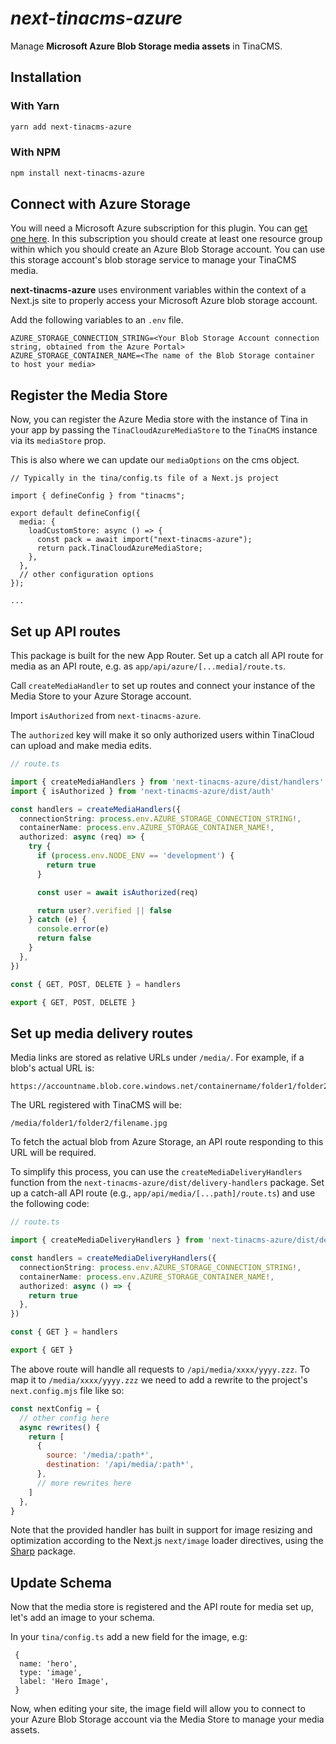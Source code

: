 # _next-tinacms-azure_

Manage **Microsoft Azure Blob Storage media assets** in TinaCMS.

## Installation

### With Yarn

```bash
yarn add next-tinacms-azure
```

### With NPM

```bash
npm install next-tinacms-azure
```

## Connect with Azure Storage

You will need a Microsoft Azure subscription for this plugin. You can [get one here](https://azure.microsoft.com/). In this subscription you should create at least one resource group within which you should create an Azure Blob Storage account. You can use this storage account's blob storage service to manage your TinaCMS media.

**next-tinacms-azure** uses environment variables within the context of a Next.js site to properly access your Microsoft Azure blob storage account.

Add the following variables to an `.env` file.

```
AZURE_STORAGE_CONNECTION_STRING=<Your Blob Storage Account connection string, obtained from the Azure Portal>
AZURE_STORAGE_CONTAINER_NAME=<The name of the Blob Storage container to host your media>
```

## Register the Media Store

Now, you can register the Azure Media store with the instance of Tina in your app by passing the `TinaCloudAzureMediaStore` to the `TinaCMS` instance via its `mediaStore` prop.

This is also where we can update our `mediaOptions` on the cms object.

```tsx
// Typically in the tina/config.ts file of a Next.js project

import { defineConfig } from "tinacms";

export default defineConfig({
  media: {
    loadCustomStore: async () => {
      const pack = await import("next-tinacms-azure");
      return pack.TinaCloudAzureMediaStore;
    },
  },
  // other configuration options
});

...
```

## Set up API routes

This package is built for the new App Router. Set up a catch all API route for media as an API route, e.g. as `app/api/azure/[...media]/route.ts`.

Call `createMediaHandler` to set up routes and connect your instance of the Media Store to your Azure Storage account.

Import `isAuthorized` from `next-tinacms-azure`.

The `authorized` key will make it so only authorized users within TinaCloud can upload and make media edits.

```ts
// route.ts

import { createMediaHandlers } from 'next-tinacms-azure/dist/handlers'
import { isAuthorized } from 'next-tinacms-azure/dist/auth'

const handlers = createMediaHandlers({
  connectionString: process.env.AZURE_STORAGE_CONNECTION_STRING!,
  containerName: process.env.AZURE_STORAGE_CONTAINER_NAME!,
  authorized: async (req) => {
    try {
      if (process.env.NODE_ENV == 'development') {
        return true
      }

      const user = await isAuthorized(req)

      return user?.verified || false
    } catch (e) {
      console.error(e)
      return false
    }
  },
})

const { GET, POST, DELETE } = handlers

export { GET, POST, DELETE }
```

## Set up media delivery routes

Media links are stored as relative URLs under `/media/`. For example, if a blob's actual URL is:

```
https://accountname.blob.core.windows.net/containername/folder1/folder2/filename.jpg
```

The URL registered with TinaCMS will be:

```
/media/folder1/folder2/filename.jpg
```

To fetch the actual blob from Azure Storage, an API route responding to this URL will be required.

To simplify this process, you can use the `createMediaDeliveryHandlers ` function from the `next-tinacms-azure/dist/delivery-handlers` package. Set up a catch-all API route (e.g., `app/api/media/[...path]/route.ts`) and use the following code:

```ts
// route.ts

import { createMediaDeliveryHandlers } from 'next-tinacms-azure/dist/delivery-handlers'

const handlers = createMediaDeliveryHandlers({
  connectionString: process.env.AZURE_STORAGE_CONNECTION_STRING!,
  containerName: process.env.AZURE_STORAGE_CONTAINER_NAME!,
  authorized: async () => {
    return true
  },
})

const { GET } = handlers

export { GET }
```

The above route will handle all requests to `/api/media/xxxx/yyyy.zzz`. To map it to `/media/xxxx/yyyy.zzz` we need to add a rewrite to the project's `next.config.mjs` file like so:

```mjs
const nextConfig = {
  // other config here
  async rewrites() {
    return [
      {
        source: '/media/:path*',
        destination: '/api/media/:path*',
      },
      // more rewrites here
    ]
  },
}
```

Note that the provided handler has built in support for image resizing and optimization according to the Next.js `next/image` loader directives, using the [Sharp](https://www.npmjs.com/package/sharp) package.

## Update Schema

Now that the media store is registered and the API route for media set up, let's add an image to your schema.

In your `tina/config.ts` add a new field for the image, e.g:

```
 {
  name: 'hero',
  type: 'image',
  label: 'Hero Image',
 }
```

Now, when editing your site, the image field will allow you to connect to your Azure Blob Storage account via the Media Store to manage your media assets.
